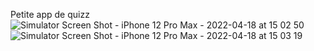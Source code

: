 Petite app de quizz
![Simulator Screen Shot - iPhone 12 Pro Max - 2022-04-18 at 15 02 50](https://user-images.githubusercontent.com/55841275/163812360-6635cea7-7799-425e-9c42-49fb4d09d55a.png)
![Simulator Screen Shot - iPhone 12 Pro Max - 2022-04-18 at 15 03 19](https://user-images.githubusercontent.com/55841275/163812366-fd015c88-c5c4-45a0-b5c8-629f0eeb7217.png)
